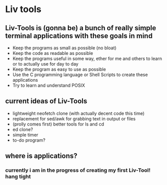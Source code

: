 # Liv tools 

## Liv-Tools is (gonna be) a bunch of really simple terminal applications with these goals in mind
- Keep the programs as small as possible (no bloat)
- Keep the code as readable as possible
- Keep the programs useful in some way, ether for me and others to learn or to actually use for day to day
- Keep the program as easy to use as possible
- Use the C programming language or Shell Scripts to create these applications
- Try to learn and understand POSIX

## current ideas of Liv-Tools
- lightweight neofetch clone (with actually decent code this time)
- replacement for sed/awk for grabbing text in output or files
- (prolly comes first) better tools for ls and cd
- ed clone?
- simple timer
- to-do program? 

## where is applications?

### currently i am in the progress of creating my first Liv-Tool! hang tight

